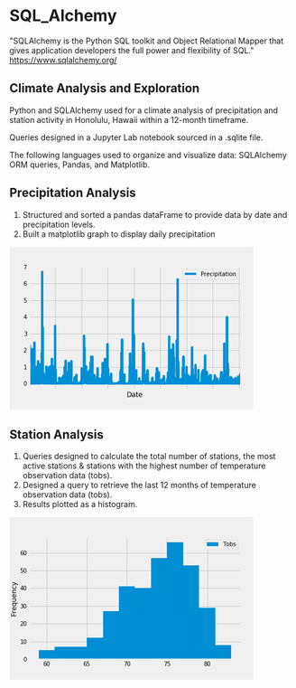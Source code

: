 # SQL_Alchemy

"SQLAlchemy is the Python SQL toolkit and Object Relational Mapper that gives application developers the full power and flexibility of SQL."
https://www.sqlalchemy.org/

## Climate Analysis and Exploration

Python and SQLAlchemy used for a climate analysis of precipitation and station activity in Honolulu, Hawaii within a 12-month timeframe.

Queries designed in a Jupyter Lab notebook sourced in a .sqlite file.

The following languages used to organize and visualize data: SQLAlchemy ORM queries, Pandas, and Matplotlib.

## Precipitation Analysis

1. Structured and sorted a pandas dataFrame to provide data by date and precipitation levels.  
2. Built a matplotlib graph to display daily precipitation

![](twelve_mo_prcp.png)

## Station Analysis
1. Queries designed to calculate the total number of stations, the most active stations & stations with the highest number of temperature observation data (tobs).
2. Designed a query to retrieve the last 12 months of temperature observation data (tobs).
3. Results plotted  as a histogram.

![](tobs_histogram.png)
